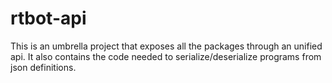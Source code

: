 # rtbot-api

This is an umbrella project that exposes all the packages through an unified api.
It also contains the code needed to serialize/deserialize programs from json definitions.